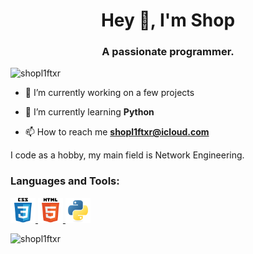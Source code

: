 <h1 align="center">Hey 👋, I'm Shop</h1>
<h3 align="center">A passionate programmer.</h3>

<p align="left"> <img src="https://komarev.com/ghpvc/?username=shopl1ftxr&label=Profile%20views&color=0e75b6&style=flat" alt="shopl1ftxr" /> </p>

- 🔭 I’m currently working on a few projects

- 🌱 I’m currently learning **Python**

- 📫 How to reach me **shopl1ftxr@icloud.com**

<p>I code as a hobby, my main field is Network Engineering.</p>

<h3 align="left">Languages and Tools:</h3>
<p align="left"> <a href="https://www.w3schools.com/css/" target="_blank" rel="noreferrer"> <img src="https://raw.githubusercontent.com/devicons/devicon/master/icons/css3/css3-original-wordmark.svg" alt="css3" width="40" height="40"/> </a> <a href="https://www.w3.org/html/" target="_blank" rel="noreferrer"> <img src="https://raw.githubusercontent.com/devicons/devicon/master/icons/html5/html5-original-wordmark.svg" alt="html5" width="40" height="40"/> </a> <a href="https://www.python.org" target="_blank" rel="noreferrer"> <img src="https://raw.githubusercontent.com/devicons/devicon/master/icons/python/python-original.svg" alt="python" width="40" height="40"/> </a> </p>

<p><img align="left" src="https://github-readme-stats.vercel.app/api/top-langs?username=shopl1ftxr&show_icons=true&locale=en&layout=compact" alt="shopl1ftxr" /></p>
